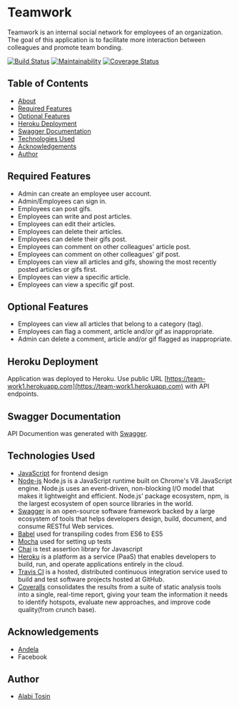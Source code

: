 # Teamwork

Teamwork is an internal social network for employees of an organization. The goal of this application is to facilitate more interaction between colleagues and promote team bonding.

[![Build Status](https://travis-ci.com/alatos2/teamwork.svg?branch=develop)](https://travis-ci.com/alatos2/teamwork) [![Maintainability](https://api.codeclimate.com/v1/badges/cb63e295b1e23b3e7fc2/maintainability)](https://codeclimate.com/github/alatos2/teamwork/maintainability) [![Coverage Status](https://coveralls.io/repos/github/alatos2/teamwork/badge.svg?branch=develop)](https://coveralls.io/github/alatos2/teamwork?branch=develop)

## Table of Contents

* [About](#Teamwork)
* [Required Features](#required-features)
* [Optional Features](#optional-features)
* [Heroku Deployment](#heroku-deployment)
* [Swagger Documentation](#swagger-documentation)
* [Technologies Used](#technologies-used)
* [Acknowledgements](#acknowledgements)
* [Author](#author)

## Required Features

* Admin can create an employee user account.
* Admin/Employees can sign in. 
* Employees can post gifs.
* Employees can write and post articles.
* Employees can edit their articles.
* Employees can delete their articles.
* Employees can delete their gifs post.
* Employees can comment on other colleagues' article post.
* Employees can comment on other colleagues' gif post.
* Employees can view all articles and gifs, showing the most recently posted articles or gifs first.
* Employees can view a specific article.
* Employees can view a specific gif post.

## Optional Features

* Employees can view all articles that belong to a category (tag).
* Employees can flag a comment, article and/or gif as inappropriate.
* Admin can delete a comment, article and/or gif flagged as inappropriate.

## Heroku Deployment

Application was deployed to Heroku. Use public URL [https://team-work1.herokuapp.com](https://team-work1.herokuapp.com) with API endpoints.

## Swagger Documentation

API Documention was generated with [Swagger](https://team-work1.herokuapp.com/api-docs/).

## Technologies Used

* [JavaScript](https://developer.mozilla.org/en-US/docs/Web/JavaScript) for frontend design
* [Node-js](https://nodejs.org/en/) Node.js is a JavaScript runtime built on Chrome's V8 JavaScript engine. Node.js uses an event-driven, non-blocking I/O model that makes it lightweight and efficient. Node.js' package ecosystem, npm, is the largest ecosystem of open source libraries in the world.
* [Swagger](https://swagger.io/) is an open-source software framework backed by a large ecosystem of tools that helps developers design, build, document, and consume RESTful Web services.
* [Babel](https://babeljs.io/) used for transpiling codes from ES6 to ES5
* [Mocha](https://mochajs.org/) used for setting up tests
* [Chai](https://chaijs.com/) is test assertion library for Javascript
* [Heroku](https://www.heroku.com/) is a platform as a service (PaaS) that enables developers to build, run, and operate applications entirely in the cloud.
* [Travis CI](https://travis-ci.org/) is a hosted, distributed continuous integration service used to build and test software projects hosted at GitHub.
* [Coveralls](https://codeclimate.com/) consolidates the results from a suite of static analysis tools into a single, real-time report, giving your team the information it needs to identify hotspots, evaluate new approaches, and improve code quality(from crunch base).

## Acknowledgements

* [Andela](https://andela.com/)
* Facebook

## Author

* [Alabi Tosin](https://github.com/alatos2)